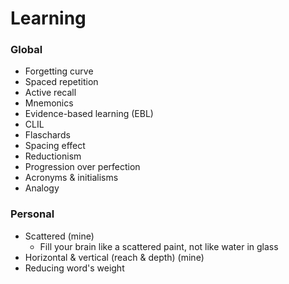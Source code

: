 # Learning

### Global
- Forgetting curve
- Spaced repetition
- Active recall
- Mnemonics
- Evidence-based learning (EBL)
- CLIL
- Flaschards
- Spacing effect
- Reductionism
- Progression over perfection
- Acronyms & initialisms
- Analogy

### Personal
- Scattered (mine)
  -  Fill your brain like a scattered paint, not like water in glass
-  Horizontal & vertical (reach & depth) (mine)
- Reducing word's weight
